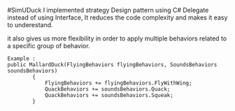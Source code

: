#SimUDuck
I implemented strategy Design pattern using C# Delegate instead of using Interface, It reduces the code complexity and makes it easy to underestand.

it also gives us more flexibility in order to apply multiple behaviors related to a specific group of behavior.
```
Example :
public MallardDuck(FlyingBehaviors flyingBehaviors, SoundsBehaviors soundsBehaviors)
		{
			FlyingBehaviors += flyingBehaviors.FlyWithWing;
			QuackBehaviors += soundsBehaviors.Quack;
			QuackBehaviors += soundsBehaviors.Squeak;
		}
```